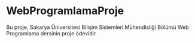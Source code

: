 # WebProgramlamaProje
Bu proje, Sakarya Üniversitesi Bilişim Sistemleri Mühendisliği Bölümü Web Programlama dersinin proje ödevidir.